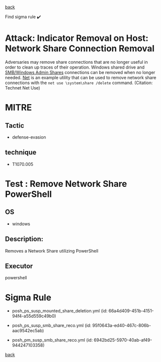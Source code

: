 
[back](../index.md)

Find sigma rule :heavy_check_mark: 

# Attack: Indicator Removal on Host: Network Share Connection Removal 

Adversaries may remove share connections that are no longer useful in order to clean up traces of their operation. Windows shared drive and [SMB/Windows Admin Shares](https://attack.mitre.org/techniques/T1021/002) connections can be removed when no longer needed. [Net](https://attack.mitre.org/software/S0039) is an example utility that can be used to remove network share connections with the <code>net use \\system\share /delete</code> command. (Citation: Technet Net Use)

# MITRE
## Tactic
  - defense-evasion


## technique
  - T1070.005


# Test : Remove Network Share PowerShell
## OS
  - windows


## Description:
Removes a Network Share utilizing PowerShell


## Executor
powershell

# Sigma Rule
 - posh_ps_susp_mounted_share_deletion.yml (id: 66a4d409-451b-4151-94f4-a55d559c49b0)

 - posh_ps_susp_smb_share_reco.yml (id: 95f0643a-ed40-467c-806b-aac9542ec5ab)

 - posh_pm_susp_smb_share_reco.yml (id: 6942bd25-5970-40ab-af49-944247103358)



[back](../index.md)
